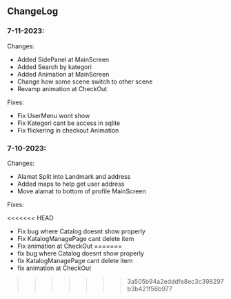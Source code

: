 ## ChangeLog

### 7-11-2023:

Changes:

- Added SidePanel at MainScreen
- Added Search by kategori
- Added Animation at MainScreen
- Change how some scene switch to other scene
- Revamp animation at CheckOut

Fixes:

- Fix UserMenu wont show
- Fix Kategori cant be access in sqlite
- Fix flickering in checkout Animation

### 7-10-2023:

Changes:

- Alamat Split into Landmark and address
- Added maps to help get user address
- Move alamat to bottom of profile MainScreen

Fixes:

<<<<<<< HEAD
- Fix bug where Catalog doesnt show properly
- Fix KatalogManagePage cant delete item
- Fix animation at CheckOut
=======
- fix bug where Catalog doesnt show properly
- fix KatalogManagePage cant delete item
- fix animation at CheckOut



>>>>>>> 3a505b94a2edddfe8ec3c398297b3b421f56b977

